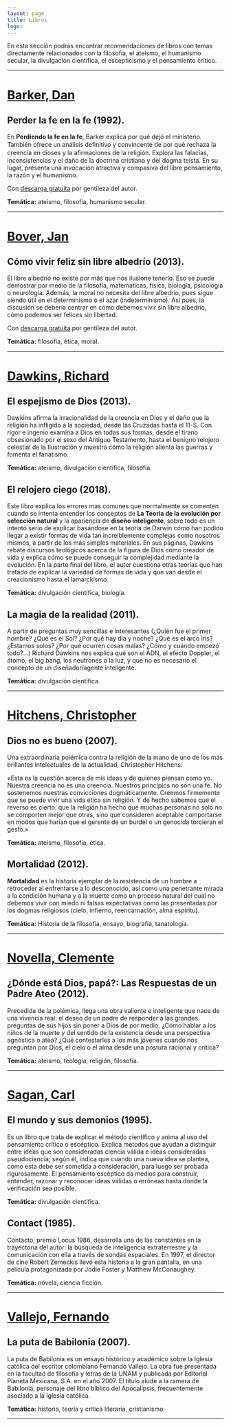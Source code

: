 ```yaml
---
layout: page
title: Libros
logo: 
---
```


En esta sección podrás encontrar recomendaciones de libros con temas directamente relacionados con la filosofía, el ateísmo, el humanismo secular, la divulgación científica, el escepticismo y el pensamiento crítico.

---

# [Barker, Dan](https://es.wikipedia.org/wiki/Dan_Barker)

## Perder la fe en la fe (1992).

En __Perdiendo la fe en la fe__, Barker explica por qué dejó el ministerio. También ofrece un análisis deﬁnitivo y convincente de por qué rechaza la creencia en dioses y la aﬁrmaciones de la religión. Explora las falacias, inconsistencias y el daño de la doctrina cristiana y del dogma teísta. En su lugar, presenta una invocación atractiva y compasiva del libre pensamiento, la razón y el humanismo.

Con [descarga gratuita](https://ffrf.org/images/espanol/Perder-La-Fe.pdf) por gentileza del autor.

__Temática:__ ateismo, filosofía, humanismo secular.

---

# [Bover, Jan](http://librealbedrio.info/quien.html)

## Cómo vivir feliz sin libre albedrío (2013).

El libre albedrío no existe por más que nos ilusione tenerlo. Eso se puede demostrar por medio de la filosofía, matemáticas, física, biología, psicología o neurología. Además, la moral no necesita del libre albedrío, pues sigue siendo útil en el determinismo o el azar (indeterminismo). Así pues, la discusión se debería centrar en cómo debemos vivir sin libre albedrío, cómo podemos ser felices sin libertad.

Con [descarga gratuita](http://www.librealbedrio.info/descargar.php) por gentileza del autor.

__Temática:__ filosofía, ética, moral.

---

# [Dawkins, Richard](https://es.wikipedia.org/wiki/Richard_Dawkins)

## El espejismo de Dios (2013).

Dawkins afirma la irracionalidad de la creencia en Dios y el daño que la religión ha infligido a la sociedad, desde las Cruzadas hasta el 11-S. Con rigor e ingenio examina a Dios en todas sus formas, desde el tirano obsesionado por el sexo del Antiguo Testamento, hasta el benigno relojero celestial de la Ilustración y muestra cómo la religión alienta las guerras y fomenta el fanatismo.

__Temática:__ ateismo, divulgación científica, filosofía.

## El relojero ciego (2018).

Este libro explica los errores mas comunes que normalmente se comenten cuando se intenta entender los conceptos de __La Teoria de la evolución por selección natural__ y la apariencia de __diseño inteligente__, sobre todo es un intento serio de explicar basándose en la teoría de Darwin cómo han podido llegar a existir formas de vida tan increíblemente complejas como nosotros mismos, a partir de los más simples materiales. En sus páginas, Dawkins rebate discursos teológicos acerca de la figura de Dios como creador de vida y explica cómo se puede conseguir la complejidad mediante la evolución. En la parte final del libro, el autor cuestiona otras teorías que han tratado de explicar la variedad de formas de vida y que van desde el creacionismo hasta el lamarckismo.

__Temática:__ divulgación científica, biología.

## La magia de la realidad (2011).

A partir de preguntas muy sencillas e interesantes (¿Quién fue el primer hombre? ¿Qué es el Sol? ¿Por qué hay día y noche? ¿Qué es el arco iris? ¿Estamos solos? ¿Por qué ocurren cosas malas? ¿Cómo y cuándo empezó todo?...) Richard Dawkins nos explica qué son el ADN, el efecto Doppler, el átomo, el big bang, los neutrones o la luz, y que no es necesario el concepto de un diseñador/agente inteligente.

__Temática:__ divulgación científica.

---

# [Hitchens, Christopher](https://es.wikipedia.org/wiki/Christopher_Hitchens)

## Dios no es bueno (2007).

Una extraordinaria polémica contra la religión de la mano de uno de los más brillantes intelectuales de la actualidad, Christopher Hitchens.

«Esta es la cuestión acerca de mis ideas y de quienes piensan como yo. Nuestra creencia no es una creencia. Nuestros principios no son una fe. No sostenemos nuestras convicciones dogmáticamente. Creemos firmemente que se puede vivir una vida ética sin religión. Y de hecho sabemos que el reverso es cierto: que la religión ha hecho que muchas personas no solo no se comporten mejor que otras, sino que consideren aceptable comportarse en modos que harían que el gerente de un burdel o un genocida torcieran el gesto.»

__Temática:__ ateismo, filosofía, ética.

## Mortalidad (2012).

__Mortalidad__ es la historia ejemplar de la resistencia de un hombre a retroceder al enfrentarse a lo desconocido, así como una penetrante mirada a la condición humana y a la muerte como un proceso natural del cual no debemos vivir con miedo ni falsas expectativas como las presentadas por los dogmas religiosos (cielo, infierno, reencarnación, alma espíritu).

__Temática:__ Historia de la filosofía, ensayo, biografía, tanatología.

---

# [Novella, Clemente](https://www.amazon.es/s?i=stripbooks&rh=p_27%3AClemente+G%C2%AA+Novella&ref=dp_byline_sr_book_1)

## ¿Dónde está Dios, papá?: Las Respuestas de un Padre Ateo (2012).

Precedida de la polémica, llega una obra valiente e inteligente que nace de una vivencia real: el deseo de un padre de responder a las grandes preguntas de sus hijos sin poner a Dios de por medio. ¿Cómo hablar a los niños de la muerte y del sentido de la existencia desde una perspectiva agnóstica o atea? ¿Qué contestarles a los más jóvenes cuando nos preguntan por Dios, el cielo o el alma desde una postura racional y crítica?

__Temática:__ ateismo, teología, religión, filosofía.

---

# [Sagan, Carl](https://es.wikipedia.org/wiki/Dan_Barker)

## El mundo y sus demonios (1995).

Es un libro que trata de explicar el método científico y anima al uso del pensamiento crítico o escéptico. Explica métodos que ayudan a distinguir entre ideas que son consideradas ciencia válida e ideas consideradas pseudociencia; según él, indica que cuando una nueva idea se plantea, como esta debe ser sometida a consideración, para luego ser probada rigurosamente. El pensamiento escéptico da medios para construir, entender, razonar y reconocer ideas válidas o erróneas hasta donde la verificación sea posible.

__Temática:__ divulgación científica.

## Contact (1985).

Contacto, premio Locus 1986, desarrolla una de las constantes en la trayectoria del autor: la búsqueda de inteligencia extraterrestre y la comunicación con ella a través de sondas espaciales. En 1997, el director de cine Robert Zemeckis llevó esta historia a la gran pantalla, en una película protagonizada por Jodie Foster y Matthew McConaughey.

__Temática:__ novela, ciencia ficción.

---

# [Vallejo, Fernando](https://es.wikipedia.org/wiki/Fernando_Vallejo)

## La puta de Babilonia (2007).

La puta de Babilonia es un ensayo histórico y académico sobre la Iglesia católica del escritor colombiano Fernando Vallejo. La obra fue presentada en la facultad de filosofía y letras de la UNAM y publicada por Editorial Planeta Mexicana, S.A. en el año 2007. El título alude a la ramera de Babilonia, personaje del libro bíblico del Apocalipsis, frecuentemente asociado a la Iglesia católica.

__Temática:__ historia, teoría y crítica literaria, cristianismo

---


